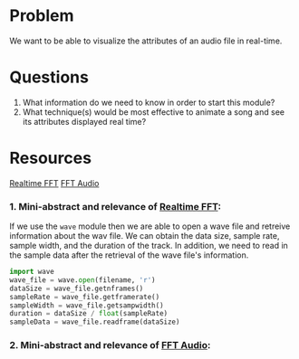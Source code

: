 # Problem
We want to be able to visualize the attributes of an audio file in real-time.

# Questions
1. What information do we need to know in order to start this module?
2. What technique(s) would be most effective to animate a song and see its 
   attributes displayed real time?

# Resources
[Realtime FFT]
[FFT Audio]


### 1. Mini-abstract and relevance of [Realtime FFT]:
If we use the ```wave``` module then we are able to open a wave file and retreive
information about the wav file. We can obtain the data size, sample rate, sample width,
and the duration of the track. In addition, we need to read in the sample data after the
retrieval of the wave file's information.

```python
import wave
wave_file = wave.open(filename, 'r')
dataSize = wave_file.getnframes()
sampleRate = wave_file.getframerate()
sampleWidth = wave_file.getsampwidth()
duration = dataSize / float(sampleRate)
sampleData = wave_file.readframe(dataSize)
```



### 2. Mini-abstract and relevance of [FFT Audio]:





 
[Realtime FFT]: http://www.swharden.com/blog/2010-03-05-realtime-fft-graph-of-audio-wav-file-or-microphone-input-with-python-scipy-and-wckgraph/
[FFT Audio]: http://www.swharden.com/blog/2013-05-09-realtime-fft-audio-visualization-with-python/
